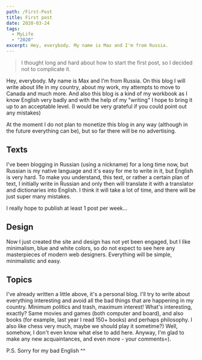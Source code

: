 ```yaml
---
path: /First-Post
title: First post
date: 2020-03-24
tags:
  - MyLife
  - "2020"
excerpt: Hey, everybody. My name is Max and I'm from Russia.
---
```

> I thought long and hard about how to start the first post, so I decided not to complicate it.

Hey, everybody. My name is Max and I'm from Russia. On this blog I will write about life in my country, about my work, my attempts to move to Canada and much more. And also this blog is a kind of my workbook as I know English very badly and with the help of my "writing" I hope to bring it up to an acceptable level. (I would be very grateful if you could point out any mistakes)

At the moment I do not plan to monetize this blog in any way (although in the future everything can be), but so far there will be no advertising.

## Texts

I've been blogging in Russian (using a nickname) for a long time now, but Russian is my native language and it's easy for me to write in it, but English is very hard. To make you understand, this text, or rather a certain plan of text, I initially write in Russian and only then will translate it with a translator and dictionaries into English. I think it will take a lot of time, and there will be just super many mistakes.

I really hope to publish at least 1 post per week…

## Design

Now I just created the site and design has not yet been engaged, but I like minimalism, blue and white colors, so do not expect to see here any masterpieces of modern web designers. Everything will be simple, minimalistic and easy.

## Topics

I've already written a little above, it's a personal blog. I'll try to write about everything interesting and avoid all the bad things that are happening in my country. Minimum politics and trash, maximum interest! What's interesting, exactly? Same movies and games (both computer and board), and also books (for example, last year I read 150+ books) and perhaps philosophy. I also like chess very much, maybe we should play it sometime?)
Well, somehow, I don't even know what else to add here. Anyway, I'm glad to make any new acquaintances, and even more - your comments=).

P.S. Sorry for my bad English ^^